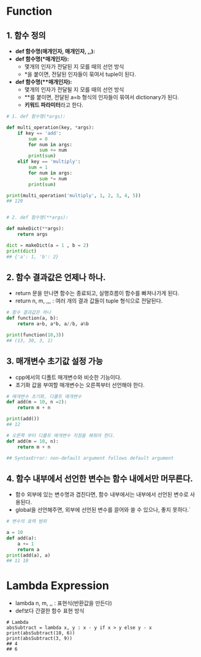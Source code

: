 # Function

## 1. 함수 정의
  - **def 함수명(매개인자, 매개인자, ,,):**
  - **def 함수명(\*매개인자):**
    - 몇개의 인자가 전달된 지 모를 때의 선언 방식
    - \*을 붙이면, 전달된 인자들이 묶여서 tuple이 된다.
  - **def 함수명(\*\*매개인자):**
    - 몇개의 인자가 전달될 지 모를 때의 선언 방식
    - \*\*를 붙이면, 전달된 a=b 형식의 인자들이 묶여서 dictionary가 된다.
    - **키워드 파라미터**라고 한다.

```python
# 1. def 함수명(*args):

def multi_operation(key, *args):
    if key == 'add':
        sum = 0
        for num in args:
            sum += num
        print(sum)
    elif key == 'multiply':
        sum = 1
        for num in args:
            sum *= num
        print(sum)

print(multi_operation('multiply', 1, 2, 3, 4, 5))
## 120


# 2. def 함수명(**args):

def makeDict(**args):
    return args

dict = makeDict(a = 1 , b = 2)
print(dict)
## {'a': 1, 'b': 2}
```

## 2. 함수 결과값은 언제나 하나.
  - return 문을 만나면 함수는 종료되고, 실행흐름이 함수를 빠져나가게 된다.
  - return n, m, ,,, : 여러 개의 결과 값들이 tuple 형식으로 전달된다.

```python
# 함수 결과값은 하나
def function(a, b):
    return a+b, a*b, a//b, a%b

print(function(10,3))
## (13, 30, 3, 1)
```

## 3. 매개변수 초기값 설정 가능
  - cpp에서의 디폴트 매개변수와 비슷한 기능이다.
  - 초기화 값을 부여할 매개변수는 오른쪽부터 선언해야 한다.

```python
# 매개변수 초기화, 디폴트 매개변수
def add(m = 10, n =2):
    return m + n

print(add())
## 12

# 오른쪽 부터 디폴트 매개변수 지정을 해줘야 한다.
def add(m = 10, n):
    return m + n

## SyntaxError: non-default argument follows default argument
```

## 4. 함수 내부에서 선언한 변수는 함수 내에서만 머무른다.
  - 함수 외부에 있는 변수명과 겹친다면, 함수 내부에서는 내부에서 선언된 변수로 사용된다.
  - global을 선언해주면, 외부에 선언된 변수를 끌어와 쓸 수 있으나, 좋지 못하다.`

```python
# 변수의 효력 범위

a = 10
def add(a):
    a += 1
    return a
print(add(a), a)
## 11 10
```

# Lambda Expression
  - lambda n, m, ,, : 표현식(반환값을 만든다)
  - def보다 간결한 함수 표현 방식

```pyhton
# Lambda
absSubtract = lambda x, y : x - y if x > y else y - x
print(absSubtract(10, 6))
print(absSubtract(3, 9))
## 4
## 6
```

